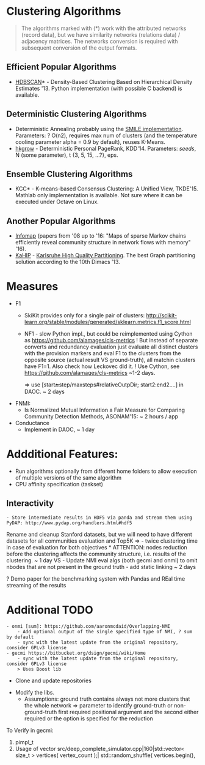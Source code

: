 # Clustering Algorithms
> The algorithms marked with (*) work with the attributed networks (record data), but we have similarity networks  (relations data) / adjacency matrices. The networks conversion is required with subsequent conversion of the output formats.

## Efficient Popular Algorithms
- [HDBSCAN](https://github.com/lmcinnes/hdbscan)* - Density-Based Clustering Based on Hierarchical Density Estimates '13. Python implementation (with possible C backend) is available.

##  Deterministic Clustering Algorithms
- Deterministic Annealing probably using the [SMILE implementation](https://github.com/haifengl/smile/blob/master/core/src/main/java/smile/clustering/DeterministicAnnealing.java). Parameters: ? O(n2), requires max num of clusters (and the temperature cooling parameter alpha = 0.9 by default), reuses K-Means.
- [hkgrow](https://www.cs.purdue.edu/homes/dgleich/codes/hkgrow/) - Deterministic Personal PageRank, KDD'14. Parameters: *seeds*, N (some parameter), t {3, 5, 15, ...?}, eps.

## Ensemble Clustering Algorithms
- KCC* - K-means-based Consensus Clustering: A Unified View, TKDE'15. Mathlab only implementation is available. Not sure where it can be executed under Octave on Linux.

## Another Popular Algorithms
- [Infomap](http://www.mapequation.org/code.html) (papers from '08 up to '16: "Maps of sparse Markov chains efficiently reveal community structure in network flows with memory" '16).
- [KaHIP](https://github.com/schulzchristian/KaHIP/) - [Karlsruhe High Quality Partitioning](http://algo2.iti.kit.edu/documents/kahip/). The best Graph partitioning solution according to the 10th Dimacs ’13.

# Measures
- F1
	- SkiKit provides only for a single pair of clusters: http://scikit-learn.org/stable/modules/generated/sklearn.metrics.f1_score.html
	- NF1 - slow Python impl., but could be reimplemented using Cython as https://github.com/alamages/cls-metrics !
		But instead of separate converts and redundancy evaluation  just evaluate all distinct clusters with the provision markers
		and eval F1 to the clusters from the opposite source (actual result VS ground-truth), all matchin clusters have F1=1.
		Also check how Leckovec did it.
		! Use Cython, see https://github.com/alamages/cls-metrics
		~1-2 days.
		
		=> use [start:end:step/maxsteps#relativeOutpDir; start2:end2....] in DAOC.
		~ 2 days
- FNMI:
	- Is Normalized Mutual Information a Fair Measure for Comparing Community Detection Methods, ASONAM'15:  ~ 2 hours / app
- Conductance
	- Implement in DAOC, ~ 1 day


# Addditional Features:
- Run algorithms optionally from different home folders to allow execution of multiple versions of the same algorithm
- CPU affinity specification (taskset)

## Interactivity
	- Store intermediate results in HDF5 via panda and stream them using PyDAP: http://www.pydap.org/handlers.html#hdf5



Rename and cleanup Stanford datasets, but we will need to have different datasets for all communities evaluation and Top5K => 
	- twice clustering time in case of evaluation for both objectives
	* ATTENTION: nodes reduction before the clustering affects the community structure, i.e. results of the clustering.
~ 1 day
VS
	- Update NMI eval algs (both gecmi and onmi) to omit nbodes that are not present in the ground truth
	- add static linking
~ 2 days

? Demo paper for the benchmarking system with Pandas and REal time streaming of the results



# Additional TODO
	- onmi [sum]: https://github.com/aaronmcdaid/Overlapping-NMI
		- Add optional output of the single specified type of NMI, ? sum by default
		- sync with the latest update from the original repository, consider GPLv3 license
	- gecmi https://bitbucket.org/dsign/gecmi/wiki/Home
		- sync with the latest update from the original repository, consider GPLv3 license
		> Uses Boost lib
		

+ Clone and update repositories
- Modify the libs.
	- Assumptions: ground truth contains always not more clusters that the whole network
		=> parameter to identify ground-truth or non-ground-truth
		first required positional argument 
		and the second either required or the option is specified for the reduction 



To Verify in gecmi:
1. pimpl_t
2. Usage of vector
src/deep_complete_simulator.cpp|160|std::vector< size_t > vertices( vertex_count );|
											std::random_shuffle( vertices.begin(),

